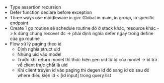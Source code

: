 - Type assertion recursion
- Defer function declare before exception
- Three ways use middleware in gin: Global in main, in group, in specific endpoint
- Create 1 go routine sẽ schedule routine đó ở stack khác, resource khác -> k dùng chung recover đc -> phải định nghĩa defer ngay trong define của go routine
- Flow xử lý paging theo id
  - Định nghĩa struct uid
  - Nhúng uid vào model
  - Trước khi return model thì thực hiện gen uid từ id của model -> id trả về client thực chất là uid
  - Khi client truyền id vào paging thì degen id đó sang id db sau đó where điều kiện id < [id input] trong query list
